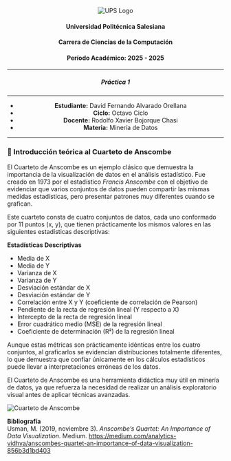 <div align="center">

![UPS Logo](https://upload.wikimedia.org/wikipedia/commons/thumb/b/b0/Logo_Universidad_Polit%C3%A9cnica_Salesiana_del_Ecuador.png/640px-Logo_Universidad_Polit%C3%A9cnica_Salesiana_del_Ecuador.png)

#### Universidad Politécnica Salesiana  
#### Carrera de Ciencias de la Computación  
#### Período Académico: 2025 - 2025  
---
##### **Práctica 1**  
---
- **Estudiante:** David Fernando Alvarado Orellana  
- **Ciclo:** Octavo Ciclo 
- **Docente:** Rodolfo Xavier Bojorque Chasi
- **Materia:** Minería de Datos
</div>

---

<div>

### 📘 Introducción teórica al Cuarteto de Anscombe

El Cuarteto de Anscombe es un ejemplo clásico que demuestra la importancia de la visualización de datos en el análisis estadístico. Fue creado en 1973 por el estadístico *Francis Anscombe* con el objetivo de evidenciar que varios conjuntos de datos pueden compartir las mismas medidas estadísticas, pero presentar patrones muy diferentes cuando se grafican.

Este cuarteto consta de cuatro conjuntos de datos, cada uno conformado por 11 puntos (x, y), que tienen prácticamente los mismos valores en las siguientes estadísticas descriptivas:

**Estadísticas Descriptivas**

- Media de X  
- Media de Y  
- Varianza de X  
- Varianza de Y  
- Desviación estándar de X  
- Desviación estándar de Y  
- Correlación entre X y Y (coeficiente de correlación de Pearson)  
- Pendiente de la recta de regresión lineal (Y respecto a X)  
- Intercepto de la recta de regresión lineal  
- Error cuadrático medio (MSE) de la regresión lineal  
- Coeficiente de determinación (R²) de la regresión lineal  

Aunque estas métricas son prácticamente idénticas entre los cuatro conjuntos, al graficarlos se evidencian distribuciones totalmente diferentes, lo que demuestra que confiar únicamente en los cálculos estadísticos puede llevar a interpretaciones erróneas de los datos.

El Cuarteto de Anscombe es una herramienta didáctica muy útil en minería de datos, ya que refuerza la necesidad de realizar un análisis exploratorio visual antes de aplicar técnicas avanzadas.

![Cuarteto de Anscombe](https://media.licdn.com/dms/image/v2/C4D12AQFaVqfiFc6lSQ/article-inline_image-shrink_1000_1488/article-inline_image-shrink_1000_1488/0/1651978137592?e=2147483647&v=beta&t=6epXBEMVNI7GVI4PKLgMnr0mNaEuWAcdCKYb3LjeRG8)

**Bibliografía**  
Usman, M. (2019, noviembre 3). *Anscombe’s Quartet: An Importance of Data Visualization*. Medium. https://medium.com/analytics-vidhya/anscombes-quartet-an-importance-of-data-visualization-856b3d1bd403

</div>

